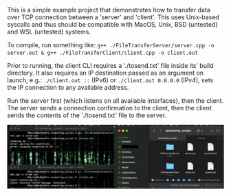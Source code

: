 This is a simple example project that demonstrates how to transfer data over TCP connection between a 'server' and 'client'. This uses Unix-based syscalls and thus should be compatible with MacOS, Unix, BSD (untested) and WSL (untested) systems.

To compile, run something like:
`g++ ./FileTransferServer/server.cpp -o server.out & g++ ./FileTransferClient/client.cpp -o client.out`

Prior to running, the client CLI requires a './tosend.txt' file inside its' build directory.
It also requires an IP destination passed as an argument on launch, e.g.:
`./client.out ::` (IPv6) or `./client.out 0.0.0.0` (IPv4), sets the IP connection to any available address.

Run the server first (which listens on all available interfaces), then the client. The server sends a connection confirmation to the client, then the client sends the contents of the './tosend.txt' file to the server.

![Screenshot of CLI and filesystem.](./screenshot.png)
